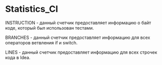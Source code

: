 # Statistics_CI

INSTRUCTION - данный счетчик предоставляет информацию о байт коде, который был использован тестами.

BRANCHES - данный счетчик предоставляет информацию для всех операторов ветвления if и switch.

LINES - данный счетчик предоставляет информацию для всех строчек кода в Idea. 


